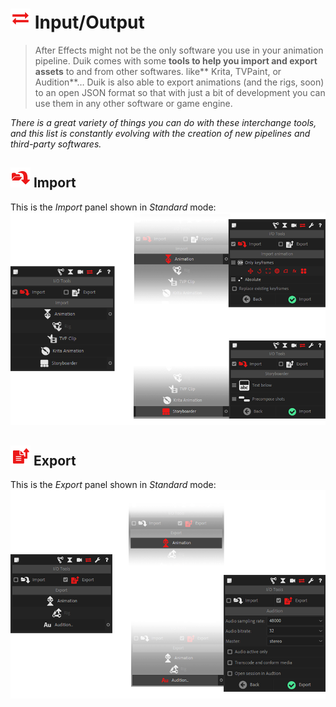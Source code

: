 # ![Import Export Icon](img\duik-icons\io-icon-r.png) Input/Output

> After Effects might not be the only software you use in your animation pipeline. Duik comes with some **tools to help you import and export assets** to and from other softwares.  like** Krita, TVPaint, or Audition**… Duik is also able to export animations (and the rigs, soon) to an open JSON format so that with just a bit of development you can use them in any other software or game engine.

*There is a great variety of things you can do with these interchange tools, and this list is constantly evolving with the creation of new pipelines and third-party softwares.*

## ![Import Icon](img\duik-icons\import-icon-r.png) Import

This is the *Import* panel shown in *Standard* mode:  
![io panel](img\duik-screenshots\S-IOTools\Import\Import-allpanels.png)

## ![Export Icon](img\duik-icons\export-icon-r.png) Export

This is the *Export* panel shown in *Standard* mode:  
![io panel](img\duik-screenshots\S-IOTools\Export\Export-allpanels.png)

